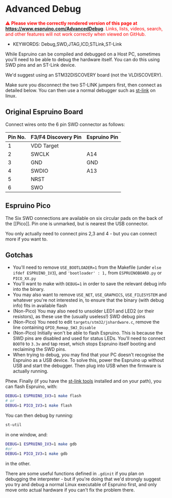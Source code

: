 <!--- Copyright (c) 2013 Gordon Williams, Pur3 Ltd. See the file LICENSE for copying permission. -->
Advanced Debug
============

<span style="color:red">:warning: **Please view the correctly rendered version of this page at https://www.espruino.com/AdvancedDebug**. Links, lists, videos, search, and other features will not work correctly when viewed on GitHub.</span>

* KEYWORDS: Debug,SWD,JTAG,ICD,STLink,ST-Link

While Espruino can be compiled and debugged on a Host PC, sometimes you'll need to be able to debug the hardware itself. You can do this using SWD pins and an ST-Link device.

We'd suggest using an STM32DISCOVERY board (not the VLDISCOVERY). 

Make sure you disconnect the two ST-LINK jumpers first, then connect as detailed below. You can then use a normal debugger such as [st-link](https://github.com/texane/stlink) on linux.

Original Espruino Board
--------------------

Connect wires onto the 6 pin SWD connector as follows:

| Pin No. | F3/F4 Discovery Pin  | Espruino Pin |
|----------------|------|--------------|
| 1 | VDD Target | |
| 2 | SWCLK      | A14 |
| 3 | GND        | GND |
| 4 | SWDIO      | A13 |
| 5 | NRST       | | 
| 6 | SWO        | |

Espruino Pico
--------------------

The Six SWD connections are available on six circular pads on the back of the [[Pico]]. Pin one is unmarked, but is nearest the USB connector.

You only actually need to connect pins 2,3 and 4 - but you can connect more if you want to.

Gotchas
------

* You'll need to remove `USE_BOOTLOADER=1` from the Makefile (under `else ifdef ESPRUINO_1V3`), and `'bootloader' : 1,` from `ESPRUINOBOARD.py` or `PICO_XX.py`
* You'll want to make with `DEBUG=1` in order to save the relevant debug info into the binary.
* You may also want to remove `USE_NET`, `USE_GRAPHICS`, `USE_FILESYSTEM` and whatever you're not interested in, to ensure that the binary (with debug info) fits in available flash
* (Non-Pico) You may also need to unsolder LED1 and LED2 (or their resistors), as these use the (usually useless!) SWD debug pins
* (Non-Pico) You need to edit ```targets/stm32/jshardware.c```, remove the line containing ```GPIO_Remap_SWJ_Disable```
* (Non-Pico) Initially won't be able to flash Espruino. This is because the SWD pins are disabled and used for status LEDs. You'll need to connect `BOOT0` to `3.3v` and tap reset, which stops Espruino itself booting and reclaiming the SWD pins.
* When trying to debug, you may find that your PC doesn't recognise the Espruino as a USB device. To solve this, power the Espruino up without USB and start the debugger. Then plug into USB when the firmware is actually running.

Phew. Finally (if you have the [st-link tools](https://github.com/texane/stlink) installed and on your path), you can flash Espruino, with:

```Bash
DEBUG=1 ESPRUINO_1V3=1 make flash
# or
DEBUG=1 PICO_1V3=1 make flash
```

You can then debug by running:

```Bash
st-util
```

in one window, and:

```Bash
DEBUG=1 ESPRUINO_1V3=1 make gdb
#or
DEBUG=1 PICO_1V3=1 make gdb
```

in the other.

There are some useful functions defined in `.gdinit` if you plan on debugging the interpreter - but if you're doing that we'd strongly suggest you try and debug a normal Linux executable of Espruino first, and only move onto actual hardware if you can't fix the problem there.
